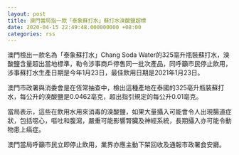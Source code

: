 ```yaml
---
layout: post
title: 澳門當局指一款「泰象蘇打水」蘇打水溴酸鹽超標
date: 2020-04-15 22:49:48.000000000 +08:00
categories: rss
---
```


澳門檢出一款名為「泰象蘇打水」Chang Soda Water的325亳升瓶裝蘇打水，溴酸鹽含量超出當地標準，勒令涉事商戶停售同一批次產品，同呼籲市民停止飲用，涉事蘇打水生產日期是今年1月23日，最佳飲用日期是2021年1月23日。

澳門市政署與消委會是在恆常抽查中，檢出這種產地在泰國的325亳升瓶裝蘇打水，每公升的溴酸鹽是0.0462亳克，超出指引規定的每公升0.01亳克。

當局表示，這些在飲用水用來消毒的溴酸鹽，如果大量攝入可能會令人出現腸道症狀，包括噁心，嘔吐和腹瀉，嚴重可能影響腎臟及神經系統，長期攝入亦可能令動物患上癌症。

澳門當局呼籲市民立即停止飲用，業界亦應主動下架回收及通報市政署食安廳。
